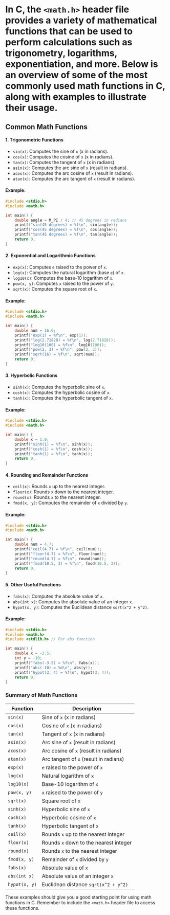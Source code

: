 # In C, the `<math.h>` header file provides a variety of mathematical functions that can be used to perform calculations such as trigonometry, logarithms, exponentiation, and more. Below is an overview of some of the most commonly used math functions in C, along with examples to illustrate their usage.

## Common Math Functions

#### 1. Trigonometric Functions

- `sin(x)`: Computes the sine of `x` (x in radians).
- `cos(x)`: Computes the cosine of `x` (x in radians).
- `tan(x)`: Computes the tangent of `x` (x in radians).
- `asin(x)`: Computes the arc sine of `x` (result in radians).
- `acos(x)`: Computes the arc cosine of `x` (result in radians).
- `atan(x)`: Computes the arc tangent of `x` (result in radians).

#### Example:

```c
#include <stdio.h>
#include <math.h>

int main() {
    double angle = M_PI / 4; // 45 degrees in radians
    printf("sin(45 degrees) = %f\n", sin(angle));
    printf("cos(45 degrees) = %f\n", cos(angle));
    printf("tan(45 degrees) = %f\n", tan(angle));
    return 0;
}
```

#### 2. Exponential and Logarithmic Functions

- `exp(x)`: Computes `e` raised to the power of `x`.
- `log(x)`: Computes the natural logarithm (base `e`) of `x`.
- `log10(x)`: Computes the base-10 logarithm of `x`.
- `pow(x, y)`: Computes `x` raised to the power of `y`.
- `sqrt(x)`: Computes the square root of `x`.

#### Example:

```c
#include <stdio.h>
#include <math.h>

int main() {
    double num = 16.0;
    printf("exp(1) = %f\n", exp(1));
    printf("log(2.71828) = %f\n", log(2.71828));
    printf("log10(100) = %f\n", log10(100));
    printf("pow(2, 3) = %f\n", pow(2, 3));
    printf("sqrt(16) = %f\n", sqrt(num));
    return 0;
}
```

#### 3. Hyperbolic Functions

- `sinh(x)`: Computes the hyperbolic sine of `x`.
- `cosh(x)`: Computes the hyperbolic cosine of `x`.
- `tanh(x)`: Computes the hyperbolic tangent of `x`.

#### Example:

```c
#include <stdio.h>
#include <math.h>

int main() {
    double x = 1.0;
    printf("sinh(1) = %f\n", sinh(x));
    printf("cosh(1) = %f\n", cosh(x));
    printf("tanh(1) = %f\n", tanh(x));
    return 0;
}
```

#### 4. Rounding and Remainder Functions

- `ceil(x)`: Rounds `x` up to the nearest integer.
- `floor(x)`: Rounds `x` down to the nearest integer.
- `round(x)`: Rounds `x` to the nearest integer.
- `fmod(x, y)`: Computes the remainder of `x` divided by `y`.

#### Example:

```c
#include <stdio.h>
#include <math.h>

int main() {
    double num = 4.7;
    printf("ceil(4.7) = %f\n", ceil(num));
    printf("floor(4.7) = %f\n", floor(num));
    printf("round(4.7) = %f\n", round(num));
    printf("fmod(10.5, 3) = %f\n", fmod(10.5, 3));
    return 0;
}
```

#### 5. Other Useful Functions

- `fabs(x)`: Computes the absolute value of `x`.
- `abs(int x)`: Computes the absolute value of an integer `x`.
- `hypot(x, y)`: Computes the Euclidean distance `sqrt(x^2 + y^2)`.

#### Example:

```c
#include <stdio.h>
#include <math.h>
#include <stdlib.h> // For abs function

int main() {
    double x = -3.5;
    int y = -10;
    printf("fabs(-3.5) = %f\n", fabs(x));
    printf("abs(-10) = %d\n", abs(y));
    printf("hypot(3, 4) = %f\n", hypot(3, 4));
    return 0;
}
```

### Summary of Math Functions

| Function      | Description                            |
| ------------- | -------------------------------------- |
| `sin(x)`      | Sine of `x` (x in radians)             |
| `cos(x)`      | Cosine of `x` (x in radians)           |
| `tan(x)`      | Tangent of `x` (x in radians)          |
| `asin(x)`     | Arc sine of `x` (result in radians)    |
| `acos(x)`     | Arc cosine of `x` (result in radians)  |
| `atan(x)`     | Arc tangent of `x` (result in radians) |
| `exp(x)`      | `e` raised to the power of `x`         |
| `log(x)`      | Natural logarithm of `x`               |
| `log10(x)`    | Base-10 logarithm of `x`               |
| `pow(x, y)`   | `x` raised to the power of `y`         |
| `sqrt(x)`     | Square root of `x`                     |
| `sinh(x)`     | Hyperbolic sine of `x`                 |
| `cosh(x)`     | Hyperbolic cosine of `x`               |
| `tanh(x)`     | Hyperbolic tangent of `x`              |
| `ceil(x)`     | Rounds `x` up to the nearest integer   |
| `floor(x)`    | Rounds `x` down to the nearest integer |
| `round(x)`    | Rounds `x` to the nearest integer      |
| `fmod(x, y)`  | Remainder of `x` divided by `y`        |
| `fabs(x)`     | Absolute value of `x`                  |
| `abs(int x)`  | Absolute value of an integer `x`       |
| `hypot(x, y)` | Euclidean distance `sqrt(x^2 + y^2)`   |

These examples should give you a good starting point for using math functions in C. Remember to include the `<math.h>` header file to access these functions.
